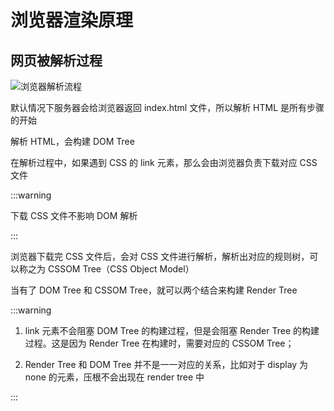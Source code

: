 # 浏览器渲染原理

## 网页被解析过程

![浏览器解析流程](/broswer-parsing-process.webp)

默认情况下服务器会给浏览器返回 index.html 文件，所以解析 HTML 是所有步骤的开始

解析 HTML，会构建 DOM Tree

在解析过程中，如果遇到 CSS 的 link 元素，那么会由浏览器负责下载对应 CSS 文件

:::warning

下载 CSS 文件不影响 DOM 解析

:::

浏览器下载完 CSS 文件后，会对 CSS 文件进行解析，解析出对应的规则树，可以称之为 CSSOM Tree（CSS Object Model）

当有了 DOM Tree 和 CSSOM Tree，就可以两个结合来构建 Render Tree

:::warning

1. link 元素不会阻塞 DOM Tree 的构建过程，但是会阻塞 Render Tree 的构建过程。这是因为 Render Tree 在构建时，需要对应的 CSSOM Tree；

2. Render Tree 和 DOM Tree 并不是一一对应的关系，比如对于 display 为 none 的元素，压根不会出现在 render tree 中

:::
